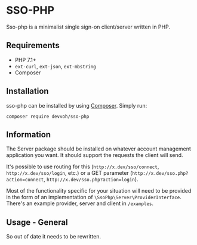 # SSO-PHP
Sso-php is a minimalist single sign-on client/server written in PHP.

## Requirements

- PHP 7.1+
- `ext-curl`, `ext-json`, `ext-mbstring`
- Composer

## Installation

sso-php can be installed by using [Composer](http://getcomposer.org/). Simply run:

`composer require devvoh/sso-php`

## Information

The Server package should be installed on whatever account management application you want. It should support the 
requests the client will send.

It's possible to use routing for this (`http://x.dev/sso/connect`, `http://x.dev/sso/login`, etc.) or a GET parameter 
(`http://x.dev/sso.php?action=connect`, `http://x.dev/sso.php?action=login`).

Most of the functionality specific for your situation will need to be provided in the form of an implementation of 
`\SsoPhp\Server\ProviderInterface`. There's an example provider, server and client in `/examples`.

## Usage - General

So out of date it needs to be rewritten.
